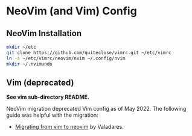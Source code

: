 # NeoVim (and Vim) Config

## NeoVim Installation

```bash
mkdir ~/etc
git clone https://github.com/quiteclose/vimrc.git ~/etc/vimrc
ln -s ~/etc/vimrc/neovim/nvim ~/.config/nvim
mkdir ~/.nvimundo
```


## Vim (deprecated)
**See vim sub-directory README.**

NeoVim migration deprecated Vim config as of May 2022. The following guide
was helpful with the migration:

*   [Migrating from vim to neovim](https://otavio.dev/2018/09/30/migrating-from-vim-to-neovim/) by Valadares.

